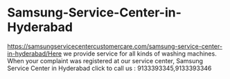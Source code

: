 # Samsung-Service-Center-in-Hyderabad
https://samsungservicecentercustomercare.com/samsung-service-center-in-hyderabad/Here we provide service for all kinds of washing machines. When your complaint was registered at our service center, Samsung Service Center in Hyderabad click to call us : 9133393345,9133393346  
